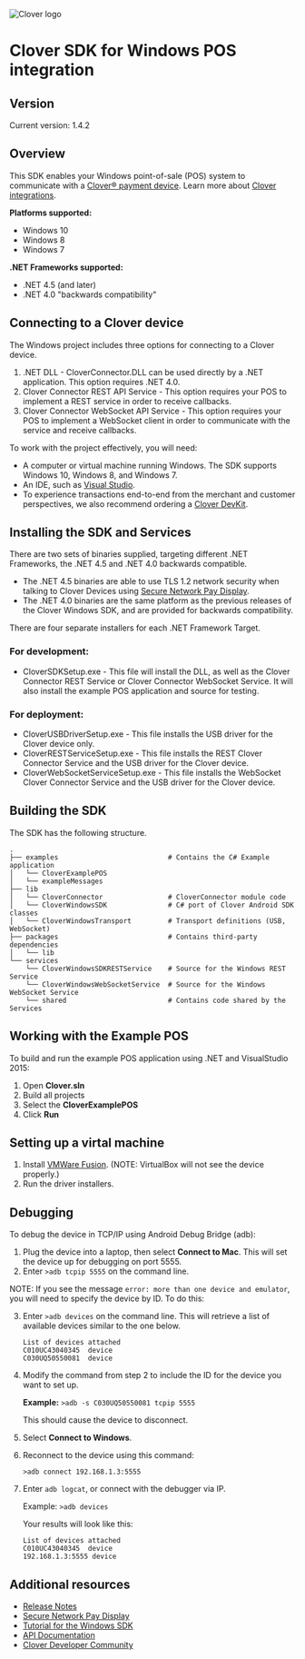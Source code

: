 ![Clover logo](https://www.clover.com/assets/images/public-site/press/clover_primary_gray_rgb.png)

# Clover SDK for Windows POS integration

## Version

Current version: 1.4.2

## Overview

This SDK enables your Windows point-of-sale (POS) system to communicate with a [Clover® payment device](https://www.clover.com/pos-hardware/). Learn more about [Clover integrations](https://www.clover.com/integrations).

**Platforms supported:**
  * Windows 10
  * Windows 8
  * Windows 7
  
**.NET Frameworks supported:**
  * .NET 4.5 (and later)
  * .NET 4.0 "backwards compatibility"
  
## Connecting to a Clover device 

The Windows project includes three options for connecting to a Clover device. 

1. .NET DLL - CloverConnector.DLL can be used directly by a .NET application. This option requires .NET 4.0.
2. Clover Connector REST API Service - This option requires your POS to implement a REST service in order to receive callbacks.
3. Clover Connector WebSocket API Service - This option requires your POS to implement a WebSocket client in order to communicate with the service and receive callbacks.

To work with the project effectively, you will need:
- A computer or virtual machine running Windows. The SDK supports Windows 10, Windows 8, and Windows 7.
- An IDE, such as [Visual Studio](https://www.visualstudio.com/downloads/).
- To experience transactions end-to-end from the merchant and customer perspectives, we also recommend ordering a [Clover DevKit](http://cloverdevkit.com/collections/devkits/products/clover-mini-dev-kit).


## Installing the SDK and Services

There are two sets of binaries supplied, targeting different .NET Frameworks, the .NET 4.5 and .NET 4.0 backwards compatible.

* The .NET 4.5 binaries are able to use TLS 1.2 network security when talking to Clover Devices using [Secure Network Pay Display](https://docs.clover.com/build/secure-network-pay-display/).
* The .NET 4.0 binaries are the same platform as the previous releases of the Clover Windows SDK, and are provided for backwards compatibility.


There are four separate installers for each .NET Framework Target.

### For development:

  * CloverSDKSetup.exe - This file will install the DLL, as well as the Clover Connector REST Service or Clover Connector WebSocket Service. It will also install the example POS application and source for testing.

### For deployment:

  * CloverUSBDriverSetup.exe - This file installs the USB driver for the Clover device only.
  * CloverRESTServiceSetup.exe - This file installs the REST Clover Connector Service and the USB driver for the Clover device.
  * CloverWebSocketServiceSetup.exe - This file installs the WebSocket Clover Connector Service and the USB driver for the Clover device.

## Building the SDK

The SDK has the following structure. 

```
.
├── examples                           # Contains the C# Example application
│	└── CloverExamplePOS
│	└── exampleMessages
├── lib
│	└── CloverConnector                # CloverConnector module code
│	└── CloverWindowsSDK               # C# port of Clover Android SDK classes
│	└── CloverWindowsTransport         # Transport definitions (USB, WebSocket)
├── packages                           # Contains third-party dependencies
│	└── lib
└── services
	└── CloverWindowsSDKRESTService    # Source for the Windows REST Service
	└── CloverWindowsWebSocketService  # Source for the Windows WebSocket Service
	└── shared                         # Contains code shared by the Services
```

## Working with the Example POS

To build and run the example POS application using .NET and VisualStudio 2015:
 1. Open **Clover.sln**
 2. Build all projects
 3. Select the **CloverExamplePOS**
 4. Click **Run**

## Setting up a virtal machine

1. Install [VMWare Fusion](https://www.vmware.com/products/fusion.html). (NOTE: VirtualBox will not see the device properly.)
2. Run the driver installers.

## Debugging

To debug the device in TCP/IP using Android Debug Bridge (adb):
1. Plug the device into a laptop, then select **Connect to Mac**. This will set the device up for debugging on port 5555.
2. Enter `>adb tcpip 5555` on the command line.

NOTE: If you see the message `error: more than one device and emulator`, you will need to specify the device by ID. To do this: 

3. Enter `>adb devices` on the command line. This will retrieve a list of available devices similar to the one below.

	```
	List of devices attached
	C010UC43040345	device
	C030UQ50550081	device
	```

4. Modify the command from step 2 to include the ID for the device you want to set up. 
	
	**Example:** `>adb -s C030UQ50550081 tcpip 5555`
	
	This should cause the device to disconnect. 
	
5. Select **Connect to Windows**.
6. Reconnect to the device using this command:
	
	`>adb connect 192.168.1.3:5555`

7. Enter `adb logcat`, or connect with the debugger via IP.

	Example: `>adb devices`
	
	Your results will look like this: 
	
	```
	List of devices attached
	C010UC43040345	device
	192.168.1.3:5555 device
	```
## Additional resources 

- [Release Notes](https://github.com/clover/remote-pay-windows/releases)
- [Secure Network Pay Display](https://docs.clover.com/build/secure-network-pay-display/)
- [Tutorial for the Windows SDK](https://docs.clover.com/build/getting-started-with-cloverconnector/?sdk=windows)
- [API Documentation](http://clover.github.io/remote-pay-windows/1.4.2/cloverconnector/html/index.html)
- [Clover Developer Community](https://community.clover.com/index.html)
	
